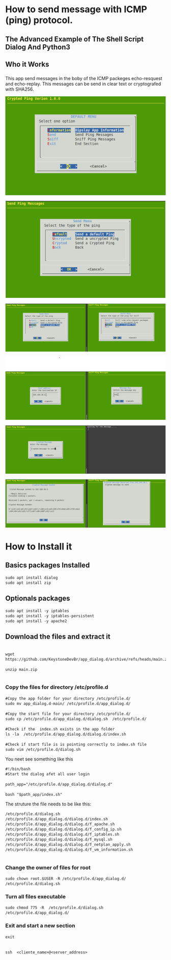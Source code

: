 
# How to send message with ICMP (ping)  protocol.

## The Advanced Example of The Shell Script Dialog And Python3

## Who it Works

### 

This app send messages in the boby of the ICMP packeges echo-resquest and echo-replay.
This messages can be send in clear text or cryptografed with SHA256.

![](./imags/index.png)

![](./imags/send-menu.png)

![](./imags/send-sniff.png)

![](./imags/send-sniff2.png)

![](./imags/send-sniff3.png)

![](./imags/send-sniff4.png)


# How to Install it
## Basics packages Installed

```
sudo apt install dialog
sudo apt install zip
```

## Optionals packages
```
sudo apt install -y iptables
sudo apt install -y iptables-persistent
sudo apt install -y apache2

```


## Download the files and extract it
```

wget https://github.com/KeystoneDevBr/app_dialog.d/archive/refs/heads/main.zip

unzip main.zip 


```
### Copy the files for directory /etc/profile.d

```
#Copy the app folder for your directory /etc/profile.d/ 
sudo mv app_dialog.d-main/ /etc/profile.d/app_dialog.d/

#Copy the start file for your directory /etc/profile.d/
sudo cp /etc/profile.d/app_dialog.d/dialog.sh  /etc/profile.d/

#Check if the  index.sh exists in the app folder 
ls -la  /etc/profile.d/app_dialog.d/dialog.d/index.sh

#Check if start file is is pointing correctly to index.sh file
sudo vim /etc/profile.d/dialog.sh

```

You neet see something like this


```
#!/bin/bash
#Start the dialog afet all user login

path_app="/etc/profile.d/app_dialog.d/dialog.d"

bash "$path_app/index.sh"

```

The struture the file needs to be like this:

```
/etc/profile.d/dialog.sh
/etc/profile.d/app_dialog.d/dialog.d/index.sh
/etc/profile.d/app_dialog.d/dialog.d/f_apache.sh
/etc/profile.d/app_dialog.d/dialog.d/f_config_ip.sh
/etc/profile.d/app_dialog.d/dialog.d/f_iptables.sh
/etc/profile.d/app_dialog.d/dialog.d/f_mysql.sh
/etc/profile.d/app_dialog.d/dialog.d/f_netplan_apply.sh
/etc/profile.d/app_dialog.d/dialog.d/f_vm_information.sh


```

### Change the owner of files for root

```
sudo chown root.$USER -R /etc/profile.d/app_dialog.d/ /etc/profile.d/dialog.sh

```

### Turn all files executable

```
sudo chmod 775 -R  /etc/profile.d/dialog.sh /etc/profile.d/app_dialog.d/

```

### Exit and start a new section
```
exit


ssh  <cliente_name>@<server_address>

```
```
